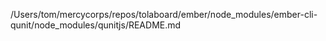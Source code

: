 /Users/tom/mercycorps/repos/tolaboard/ember/node_modules/ember-cli-qunit/node_modules/qunitjs/README.md